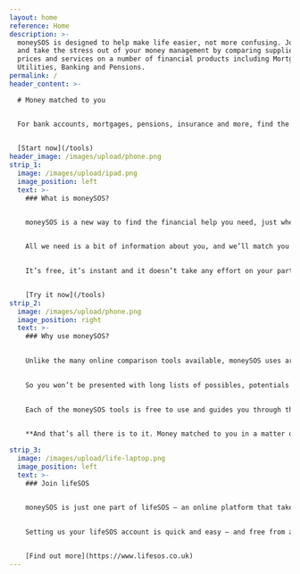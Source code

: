 ```yaml
---
layout: home
reference: Home
description: >-
  moneySOS is designed to help make life easier, not more confusing. Join today
  and take the stress out of your money management by comparing suppliers,
  prices and services on a number of financial products including Mortgages,
  Utilities, Banking and Pensions. 
permalink: /
header_content: >-

  # Money matched to you


  For bank accounts, mortgages, pensions, insurance and more, find the financial help you need in a matter of minutes.

  
  [Start now](/tools)
header_image: /images/upload/phone.png
strip_1:
  image: /images/upload/ipad.png
  image_position: left
  text: >-
    ### What is moneySOS?


    moneySOS is a new way to find the financial help you need, just when you need it. Our AI-driven platform cuts out all the time and stress of searching the market, comparing offers and trying to understand which suits you best. 

    
    All we need is a bit of information about you, and we’ll match you to the provider who best fits what you’re looking for.

    
    It’s free, it’s instant and it doesn’t take any effort on your part. So for bank accounts, mortgages, pensions, claims and other areas of your financial life, there’s never been a smarter option.


    [Try it now](/tools)
strip_2:
  image: /images/upload/phone.png
  image_position: right
  text: >-
    ### Why use moneySOS?

    
    Unlike the many online comparison tools available, moneySOS uses artificial intelligence to understand exactly what you’re looking for and then find your most likely money match. 

    
    So you won’t be presented with long lists of possibles, potentials and probables. Instead, our technology does all of that work for you instantly, connecting you directly to what suits you best, right away.

    
    Each of the moneySOS tools is free to use and guides you through the process in quick, easy steps. By answering a few simple questions, you’re matched with a specific supplier, product or service, based on cost, customer reviews or location.

    
    **And that’s all there is to it. Money matched to you in a matter of minutes.**

strip_3:
  image: /images/upload/life-laptop.png
  image_position: left
  text: >-
    ### Join lifeSOS

    
    moneySOS is just one part of lifeSOS – an online platform that takes away many of the stresses and strains of daily life. Whether it’s bills, longer-term financial plans, your home, your health, looking after what matters most, or the odd little treat here and there, lifeSOS uses its own artificial intelligence technology to connect you directly to the help and services that suit you best.

    
    Setting us your lifeSOS account is quick and easy – and free from any commitments and obligations. All it takes is a few details about you. From there, we’ll keep you constantly updated on the things you’re interested in and new offers as they arrive, matched to your specific needs and changing circumstances.


    [Find out more](https://www.lifesos.co.uk)
---
```


